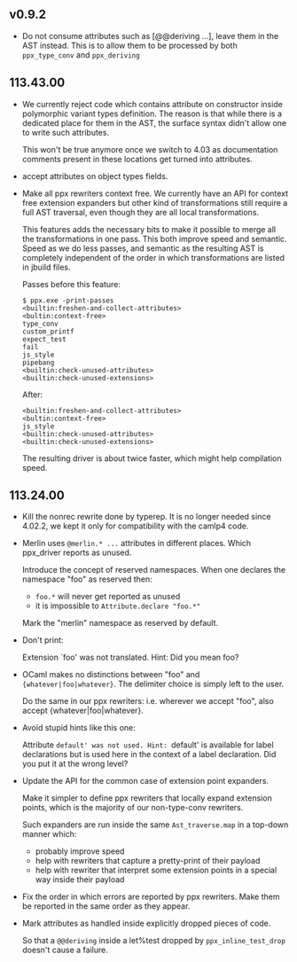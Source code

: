 ## v0.9.2

- Do not consume attributes such as [@@deriving ...], leave them in
  the AST instead. This is to allow them to be processed by both
  `ppx_type_conv` and `ppx_deriving`

## 113.43.00

- We currently reject code which contains attribute on constructor inside
  polymorphic variant types definition.
  The reason is that while there is a dedicated place for them in the AST, the
  surface syntax didn't allow one to write such attributes.

  This won't be true anymore once we switch to 4.03 as documentation comments
  present in these locations get turned into attributes.

- accept attributes on object types fields.

- Make all ppx rewriters context free. We currently have an API for
  context free extension expanders but other kind of transformations
  still require a full AST traversal, even though they are all local
  transformations.

  This features adds the necessary bits to make it possible to merge all
  the transformations in one pass. This both improve speed and
  semantic. Speed as we do less passes, and semantic as the resulting
  AST is completely independent of the order in which transformations
  are listed in jbuild files.

  Passes before this feature:

      $ ppx.exe -print-passes
      <builtin:freshen-and-collect-attributes>
      <bultin:context-free>
      type_conv
      custom_printf
      expect_test
      fail
      js_style
      pipebang
      <builtin:check-unused-attributes>
      <builtin:check-unused-extensions>

  After:

      <builtin:freshen-and-collect-attributes>
      <bultin:context-free>
      js_style
      <builtin:check-unused-attributes>
      <builtin:check-unused-extensions>

  The resulting driver is about twice faster, which might help
  compilation speed.

## 113.24.00

- Kill the nonrec rewrite done by typerep. It is no longer needed since
  4.02.2, we kept it only for compatibility with the camlp4 code.

- Merlin uses `@merlin.* ...` attributes in different places. Which ppx\_driver
  reports as unused.

  Introduce the concept of reserved namespaces.
  When one declares the namespace "foo" as reserved then:
    - `foo.*` will never get reported as unused
    - it is impossible to `Attribute.declare "foo.*"`

  Mark the "merlin" namespace as reserved by default.

- Don't print:

    Extension `foo' was not translated.
    Hint: Did you mean foo?

- OCaml makes no distinctions between "foo" and
  `{whatever|foo|whatever}`. The delimiter choice is simply left to the
  user.

  Do the same in our ppx rewriters: i.e. wherever we accept "foo", also
  accept {whatever|foo|whatever}.

- Avoid stupid hints like this one:

    Attribute `default' was not used.
    Hint: `default' is available for label declarations but is used here
    in the context of a label declaration. Did you put it at the wrong
    level?

- Update the API for the common case of extension point expanders.

  Make it simpler to define ppx rewriters that locally expand extension
  points, which is the majority of our non-type-conv rewriters.

  Such expanders are run inside the same `Ast_traverse.map` in a
  top-down manner which:

  - probably improve speed
  - help with rewriters that capture a pretty-print of their payload
  - help with rewriter that interpret some extension points in a special
    way inside their payload

- Fix the order in which errors are reported by ppx rewriters.
  Make them be reported in the same order as they appear.

- Mark attributes as handled inside explicitly dropped pieces of code.

  So that a `@@deriving` inside a let%test dropped by
  `ppx_inline_test_drop` doesn't cause a failure.
